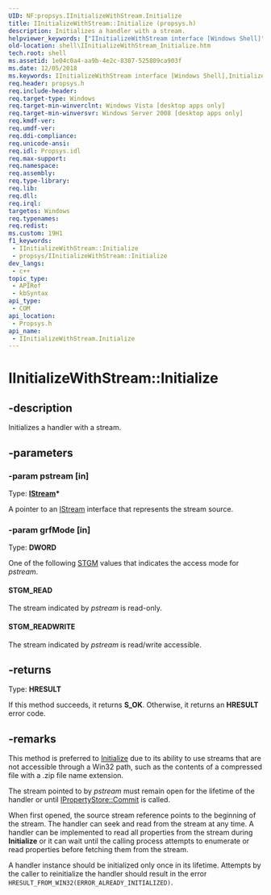 ```yaml
---
UID: NF:propsys.IInitializeWithStream.Initialize
title: IInitializeWithStream::Initialize (propsys.h)
description: Initializes a handler with a stream.
helpviewer_keywords: ["IInitializeWithStream interface [Windows Shell]","Initialize method","IInitializeWithStream.Initialize","IInitializeWithStream::Initialize","Initialize","Initialize method [Windows Shell]","Initialize method [Windows Shell]","IInitializeWithStream interface","STGM_READ","STGM_READWRITE","propsys/IInitializeWithStream::Initialize","shell.IInitializeWithStream_Initialize","shell_IInitializeWithStream_Initialize"]
old-location: shell\IInitializeWithStream_Initialize.htm
tech.root: shell
ms.assetid: 1e04c0a4-aa9b-4e2c-8307-525809ca903f
ms.date: 12/05/2018
ms.keywords: IInitializeWithStream interface [Windows Shell],Initialize method, IInitializeWithStream.Initialize, IInitializeWithStream::Initialize, Initialize, Initialize method [Windows Shell], Initialize method [Windows Shell],IInitializeWithStream interface, STGM_READ, STGM_READWRITE, propsys/IInitializeWithStream::Initialize, shell.IInitializeWithStream_Initialize, shell_IInitializeWithStream_Initialize
req.header: propsys.h
req.include-header: 
req.target-type: Windows
req.target-min-winverclnt: Windows Vista [desktop apps only]
req.target-min-winversvr: Windows Server 2008 [desktop apps only]
req.kmdf-ver: 
req.umdf-ver: 
req.ddi-compliance: 
req.unicode-ansi: 
req.idl: Propsys.idl
req.max-support: 
req.namespace: 
req.assembly: 
req.type-library: 
req.lib: 
req.dll: 
req.irql: 
targetos: Windows
req.typenames: 
req.redist: 
ms.custom: 19H1
f1_keywords:
 - IInitializeWithStream::Initialize
 - propsys/IInitializeWithStream::Initialize
dev_langs:
 - c++
topic_type:
 - APIRef
 - kbSyntax
api_type:
 - COM
api_location:
 - Propsys.h
api_name:
 - IInitializeWithStream.Initialize
---
```


# IInitializeWithStream::Initialize


## -description

Initializes a handler with a stream.

## -parameters

### -param pstream [in]

Type: <b><a href="https://docs.microsoft.com/windows/desktop/api/objidl/nn-objidl-istream">IStream</a>*</b>

A pointer to an <a href="https://docs.microsoft.com/windows/desktop/api/objidl/nn-objidl-istream">IStream</a> interface that represents the stream source.

### -param grfMode [in]

Type: <b>DWORD</b>

One of the following <a href="https://docs.microsoft.com/windows/desktop/Stg/stgm-constants">STGM</a> values that indicates the access mode for <i>pstream</i>.



#### STGM_READ

The stream indicated by <i>pstream</i> is read-only.



#### STGM_READWRITE

The stream indicated by <i>pstream</i> is read/write accessible.

## -returns

Type: <b>HRESULT</b>

If this method succeeds, it returns <b xmlns:loc="http://microsoft.com/wdcml/l10n">S_OK</b>. Otherwise, it returns an <b xmlns:loc="http://microsoft.com/wdcml/l10n">HRESULT</b> error code.

## -remarks

This method is preferred to <a href="https://docs.microsoft.com/windows/desktop/api/propsys/nf-propsys-iinitializewithfile-initialize">Initialize</a> due to its ability to use streams that are not accessible through a Win32 path, such as the contents of a compressed file with a .zip file name extension.

The stream pointed to by <i>pstream</i> must remain open for the lifetime of the handler or until <a href="https://docs.microsoft.com/previous-versions/windows/desktop/legacy/bb761470(v=vs.85)">IPropertyStore::Commit</a> is called.

When first opened, the source stream reference points to the beginning of the stream. The handler can seek and read from the stream at any time. A handler can be implemented to read all properties from the stream during <b>Initialize</b> or it can wait until the calling process attempts to enumerate or read properties before fetching them from the stream.

A handler instance should be initialized only once in its lifetime. Attempts by the caller to reinitialize the handler should result in the error <code>HRESULT_FROM_WIN32(ERROR_ALREADY_INITIALIZED)</code>.

